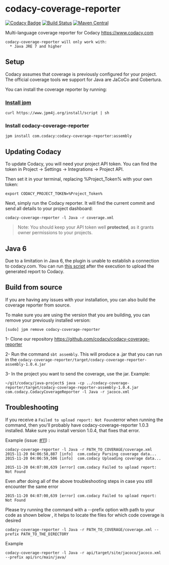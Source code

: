 # codacy-coverage-reporter
[![Codacy Badge](https://api.codacy.com/project/badge/grade/1c524e61cd8640e79b80d406eda8754b)](https://www.codacy.com/app/Codacy/codacy-coverage-reporter)
[![Build Status](https://circleci.com/gh/codacy/codacy-coverage-reporter.png?style=shield&circle-token=:circle-token)](https://circleci.com/gh/codacy/codacy-coverage-reporter)
[![Maven Central](https://maven-badges.herokuapp.com/maven-central/com.codacy/codacy-coverage-reporter/badge.svg)](https://maven-badges.herokuapp.com/maven-central/com.codacy/codacy-coverage-reporter)

Multi-language coverage reporter for Codacy https://www.codacy.com

```
codacy-coverage-reporter will only work with:
  * Java JRE 7 and higher
```

## Setup

Codacy assumes that coverage is previously configured for your project.
The official coverage tools we support for Java are JaCoCo and Cobertura.

You can install the coverage reporter by running:

### [Install jpm](https://www.jpm4j.org/#!/md/install)
```
curl https://www.jpm4j.org/install/script | sh
```

### Install codacy-coverage-reporter
```
jpm install com.codacy:codacy-coverage-reporter:assembly
```

## Updating Codacy

To update Codacy, you will need your project API token. You can find the token in Project -> Settings -> Integrations -> Project API.

Then set it in your terminal, replacing %Project_Token% with your own token:

```
export CODACY_PROJECT_TOKEN=%Project_Token%
```

Next, simply run the Codacy reporter. It will find the current commit and send all details to your project dashboard:

```
codacy-coverage-reporter -l Java -r coverage.xml
```

> Note: You should keep your API token well **protected**, as it grants owner permissions to your projects.

## Java 6

Due to a limitation in Java 6, the plugin is unable to establish a connection to codacy.com.
You can run [this script](https://gist.github.com/mrfyda/51cdf48fa0722593db6a) after the execution to upload the generated report to Codacy.


## Build from source

If you are having any issues with your installation, you can also build the coverage reporter from source.

To make sure you are using the version that you are building, you can remove your previously installed version:
```
[sudo] jpm remove codacy-coverage-reporter
```

1- Clone our repository https://github.com/codacy/codacy-coverage-reporter

2- Run the command `sbt assembly`. This will produce a .jar that you can run in the `codacy-coverage-reporter/target/codacy-coverage-reporter-assembly-1.0.4.jar`

3- In the project you want to send the coverage, use the jar. Example:

```
~/git/codacy/java-project$ java -cp ../codacy-coverage-reporter/target/codacy-coverage-reporter-assembly-1.0.4.jar com.codacy.CodacyCoverageReporter -l Java -r jacoco.xml
```

## Troubleshooting

If you receive a `Failed to upload report: Not Found`error when running the command, then you'll probably have codacy-coverage-reporter 1.0.3 installed. Make sure you install version 1.0.4, that fixes that error.

Example (issue: [#11](https://github.com/codacy/codacy-coverage-reporter/issues/11)) : 
```
codacy-coverage-reporter -l Java -r PATH_TO_COVERAGE/coverage.xml
2015-11-20 04:06:58,887 [info]  com.codacy Parsing coverage data... 
2015-11-20 04:06:59,506 [info]  com.codacy Uploading coverage data... 

2015-11-20 04:07:00,639 [error] com.codacy Failed to upload report: Not Found
```
Even after doing all of the above troubleshooting steps in case you still encounter the same error 

```
2015-11-20 04:07:00,639 [error] com.codacy Failed to upload report: Not Found 
```

Please try running the command with a --prefix option with path to your code  as shown below , it helps to locate the files for which code coverage is desired

```
codacy-coverage-reporter -l Java -r PATH_TO_COVERAGE/coverage.xml --prefix PATH_TO_THE_DIRECTORY 
```

Example

```
codacy-coverage-reporter -l Java -r api/target/site/jacoco/jacoco.xml --prefix api/src/main/java/
```
